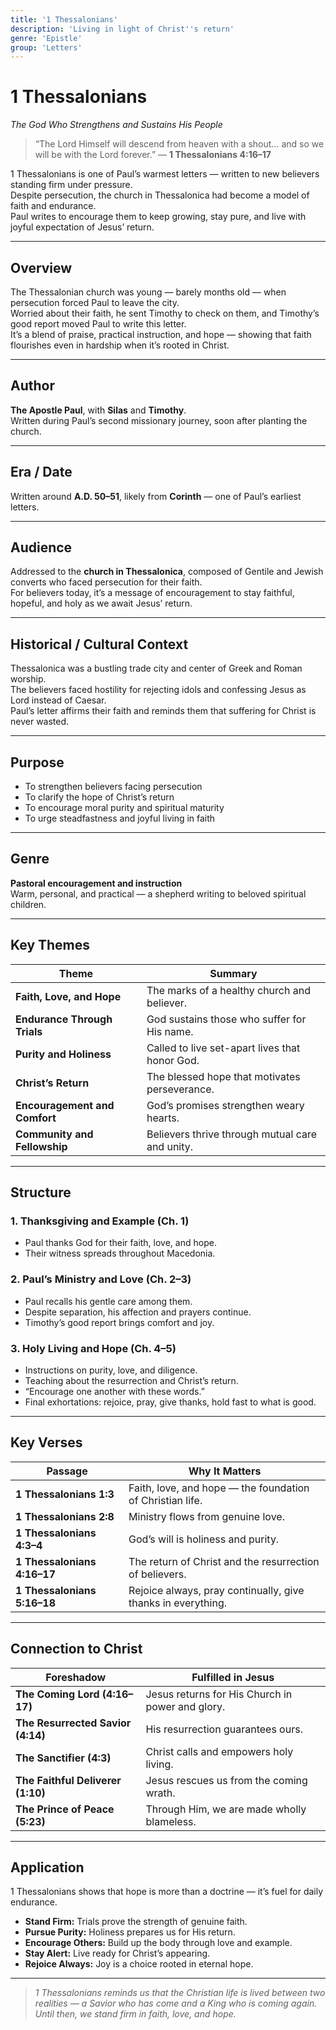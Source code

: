 ```yaml
---
title: '1 Thessalonians'
description: 'Living in light of Christ''s return'
genre: 'Epistle'
group: 'Letters'
---
```


# 1 Thessalonians  
*The God Who Strengthens and Sustains His People*

> “The Lord Himself will descend from heaven with a shout… and so we will be with the Lord forever.” — **1 Thessalonians 4:16–17**

1 Thessalonians is one of Paul’s warmest letters — written to new believers standing firm under pressure.  
Despite persecution, the church in Thessalonica had become a model of faith and endurance.  
Paul writes to encourage them to keep growing, stay pure, and live with joyful expectation of Jesus’ return.

---

## Overview  
The Thessalonian church was young — barely months old — when persecution forced Paul to leave the city.  
Worried about their faith, he sent Timothy to check on them, and Timothy’s good report moved Paul to write this letter.  
It’s a blend of praise, practical instruction, and hope — showing that faith flourishes even in hardship when it’s rooted in Christ.

---

## Author  
**The Apostle Paul**, with **Silas** and **Timothy**.  
Written during Paul’s second missionary journey, soon after planting the church.

---

## Era / Date  
Written around **A.D. 50–51**, likely from **Corinth** — one of Paul’s earliest letters.

---

## Audience  
Addressed to the **church in Thessalonica**, composed of Gentile and Jewish converts who faced persecution for their faith.  
For believers today, it’s a message of encouragement to stay faithful, hopeful, and holy as we await Jesus’ return.

---

## Historical / Cultural Context  
Thessalonica was a bustling trade city and center of Greek and Roman worship.  
The believers faced hostility for rejecting idols and confessing Jesus as Lord instead of Caesar.  
Paul’s letter affirms their faith and reminds them that suffering for Christ is never wasted.

---

## Purpose  
- To strengthen believers facing persecution  
- To clarify the hope of Christ’s return  
- To encourage moral purity and spiritual maturity  
- To urge steadfastness and joyful living in faith  

---

## Genre  
**Pastoral encouragement and instruction**  
Warm, personal, and practical — a shepherd writing to beloved spiritual children.

---

## Key Themes  

| Theme | Summary |
|-------|----------|
| **Faith, Love, and Hope** | The marks of a healthy church and believer. |
| **Endurance Through Trials** | God sustains those who suffer for His name. |
| **Purity and Holiness** | Called to live set-apart lives that honor God. |
| **Christ’s Return** | The blessed hope that motivates perseverance. |
| **Encouragement and Comfort** | God’s promises strengthen weary hearts. |
| **Community and Fellowship** | Believers thrive through mutual care and unity. |

---

## Structure  

### 1. Thanksgiving and Example (Ch. 1)
- Paul thanks God for their faith, love, and hope.  
- Their witness spreads throughout Macedonia.  

### 2. Paul’s Ministry and Love (Ch. 2–3)
- Paul recalls his gentle care among them.  
- Despite separation, his affection and prayers continue.  
- Timothy’s good report brings comfort and joy.  

### 3. Holy Living and Hope (Ch. 4–5)
- Instructions on purity, love, and diligence.  
- Teaching about the resurrection and Christ’s return.  
- “Encourage one another with these words.”  
- Final exhortations: rejoice, pray, give thanks, hold fast to what is good.  

---

## Key Verses  

| Passage | Why It Matters |
|----------|----------------|
| **1 Thessalonians 1:3** | Faith, love, and hope — the foundation of Christian life. |
| **1 Thessalonians 2:8** | Ministry flows from genuine love. |
| **1 Thessalonians 4:3–4** | God’s will is holiness and purity. |
| **1 Thessalonians 4:16–17** | The return of Christ and the resurrection of believers. |
| **1 Thessalonians 5:16–18** | Rejoice always, pray continually, give thanks in everything. |

---

## Connection to Christ  

| Foreshadow | Fulfilled in Jesus |
|-------------|--------------------|
| **The Coming Lord (4:16–17)** | Jesus returns for His Church in power and glory. |
| **The Resurrected Savior (4:14)** | His resurrection guarantees ours. |
| **The Sanctifier (4:3)** | Christ calls and empowers holy living. |
| **The Faithful Deliverer (1:10)** | Jesus rescues us from the coming wrath. |
| **The Prince of Peace (5:23)** | Through Him, we are made wholly blameless. |

---

## Application  
1 Thessalonians shows that hope is more than a doctrine — it’s fuel for daily endurance.  
- **Stand Firm:** Trials prove the strength of genuine faith.  
- **Pursue Purity:** Holiness prepares us for His return.  
- **Encourage Others:** Build up the body through love and example.  
- **Stay Alert:** Live ready for Christ’s appearing.  
- **Rejoice Always:** Joy is a choice rooted in eternal hope.  

---

> *1 Thessalonians reminds us that the Christian life is lived between two realities — a Savior who has come and a King who is coming again. Until then, we stand firm in faith, love, and hope.*
